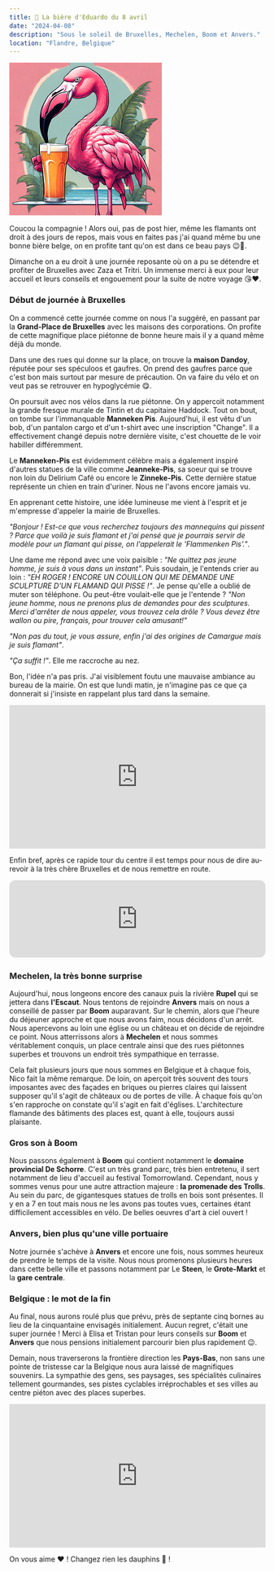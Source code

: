 ```yaml
---
title: 🍺 La bière d'Eduardo du 8 avril
date: "2024-04-08"
description: "Sous le soleil de Bruxelles, Mechelen, Boom et Anvers."
location: "Flandre, Belgique"
---
```


![Bière d'Eduardo](../biere_eduardo.png)

Coucou la compagnie ! Alors oui, pas de post hier, même les flamants ont droit à des jours de repos, mais vous en faites pas j'ai quand même bu une bonne bière belge, on en profite tant qu'on est dans ce beau pays 😉🍻.

Dimanche on a eu droit à une journée reposante où on a pu se détendre et profiter de Bruxelles avec Zaza et Tritri. Un immense merci à eux pour leur accueil et leurs conseils et engouement pour la suite de notre voyage 😘❤️.

### Début de journée à Bruxelles
On a commencé cette journée comme on nous l'a suggéré, en passant par la **Grand-Place de Bruxelles** avec les maisons des corporations. On profite de cette magnifique place piétonne de bonne heure mais il y a quand même déjà du monde.

Dans une des rues qui donne sur la place, on trouve la **maison Dandoy**, réputée pour ses spéculoos et gaufres. On prend des gaufres parce que c'est bon mais surtout par mesure de précaution. On va faire du vélo et on veut pas se retrouver en hypoglycémie 😋.

On poursuit avec nos vélos dans la rue piétonne. On y appercoit notamment la grande fresque murale de Tintin et du capitaine Haddock. Tout on bout, on tombe sur l'immanquable **Manneken Pis**. Aujourd'hui, il est vêtu d'un bob, d'un pantalon cargo et d'un t-shirt avec une inscription "Change". Il a effectivement changé depuis notre dernière visite, c'est chouette de le voir habiller différemment.

Le **Manneken-Pis** est évidemment célèbre mais a également inspiré d'autres statues de la ville comme **Jeanneke-Pis**, sa soeur qui se trouve non loin du Delirium Café ou encore le **Zinneke-Pis**. Cette dernière statue représente un chien en train d'uriner. Nous ne l'avons encore jamais vu.

En apprenant cette histoire, une idée lumineuse me vient à l'esprit et je m'empresse d'appeler la mairie de Bruxelles.

*"Bonjour ! Est-ce que vous recherchez toujours des mannequins qui pissent ? Parce que voilà je suis flamant et j'ai pensé que je pourrais servir de modèle pour un flamant qui pisse, on l'appelerait le 'Flammenken Pis'."*.

Une dame me répond avec une voix paisible : *"Ne quittez pas jeune homme, je suis à vous dans un instant"*. Puis soudain, je l'entends crier au loin : *"EH ROGER ! ENCORE UN COUILLON QUI ME DEMANDE UNE SCULPTURE D'UN FLAMAND QUI PISSE !"*. Je pense qu'elle a oublié de muter son téléphone. Ou peut-être voulait-elle que je l'entende ? *"Non jeune homme, nous ne prenons plus de demandes pour des sculptures. Merci d'arrêter de nous appeler, vous trouvez cela drôle ? Vous devez être wallon ou pire, français, pour trouver cela amusant!"*

*"Non pas du tout, je vous assure, enfin j'ai des origines de Camargue mais je suis flamant"*. 

*"Ça suffit !"*. Elle me raccroche au nez.

Bon, l'idée n'a pas pris. J'ai visiblement foutu une mauvaise ambiance au bureau de la mairie. On est que lundi matin, je n'imagine pas ce que ça donnerait si j'insiste en rappelant plus tard dans la semaine.

<div style="width: 100%; height: 0; position: relative; padding-bottom: 56%;"><iframe src="https://giphy.com/embed/EPcvhM28ER9XW" style="top: 0; left: 0; width: 100%; height: 100%; position: absolute; border: 0;" allowfullscreen scrolling="no" allow="encrypted-media;" class="giphy-embed"></iframe></div>

Enfin bref, après ce rapide tour du centre il est temps pour nous de dire au-revoir à la très chère Bruxelles et de nous remettre en route.

<iframe style="border-radius:12px" src="https://open.spotify.com/embed/track/1HuAR7RyNWQq6vHwOFHWqx?utm_source=generator" width="100%" height="152" frameBorder="0" allow="autoplay; clipboard-write; encrypted-media; picture-in-picture" loading="lazy"></iframe>

### Mechelen, la très bonne surprise 
Aujourd'hui, nous longeons encore des canaux puis la rivière **Rupel** qui se jettera dans **l'Escaut**. Nous tentons de rejoindre **Anvers** mais on nous a conseillé de passer par **Boom** auparavant. Sur le chemin, alors que l'heure du déjeuner approche et que nous avons faim, nous décidons d'un arrêt. Nous apercevons au loin une église ou un château et on décide de rejoindre ce point. Nous atterrissons alors à **Mechelen** et nous sommes véritablement conquis, un place centrale ainsi que des rues piétonnes superbes et trouvons un endroit très sympathique en terrasse.

Cela fait plusieurs jours que nous sommes en Belgique et à chaque fois, Nico fait la même remarque. De loin, on aperçoit très souvent des tours imposantes avec des façades en briques ou pierres claires qui laissent supposer qu'il s'agit de châteaux ou de portes de ville. À chaque fois qu'on s'en rapproche on constate qu'il s'agit en fait d'églises. L'architecture flamande des bâtiments des places est, quant à elle, toujours aussi plaisante.


### Gros son à Boom

Nous passons également à **Boom** qui contient notamment le **domaine provincial De Schorre**. C'est un très grand parc, très bien entretenu, il sert notamment de lieu d'accueil au festival Tomorrowland. Cependant, nous y sommes venus pour une autre attraction majeure : **la promenade des Trolls**. Au sein du parc, de gigantesques statues de trolls en bois sont présentes. Il y en a 7 en tout mais nous ne les avons pas toutes vues, certaines étant difficilement accessibles en vélo. De belles oeuvres d'art à ciel ouvert ! 

### Anvers, bien plus qu'une ville portuaire

Notre journée s'achève à **Anvers** et encore une fois, nous sommes heureux de prendre le temps de la visite. Nous nous promenons plusieurs heures dans cette belle ville et passons notamment par Le **Steen**, le **Grote-Markt** et la **gare centrale**.

### Belgique : le mot de la fin

Au final, nous aurons roulé plus que prévu, près de septante cinq bornes au lieu de la cinquantaine envisagés initialement. Aucun regret, c'était une super journée ! Merci à Elisa et Tristan pour leurs conseils sur **Boom** et **Anvers** que nous pensions initialement parcourir bien plus rapidement 😉.

Demain, nous traverserons la frontière direction les **Pays-Bas**, non sans une pointe de tristesse car la Belgique nous aura laissé de magnifiques souvenirs. La sympathie des gens, ses paysages, ses spécialités culinaires tellement gourmandes, ses pistes cyclables irréprochables et ses villes au centre piéton avec des places superbes. 

<div style="width: 100%; height: 0; position: relative; padding-bottom: 56%;"><iframe src="https://giphy.com/embed/Z6f7vzq3iP6Mw" style="top: 0; left: 0; width: 100%; height: 100%; position: absolute; border: 0;" allowfullscreen scrolling="no" allow="encrypted-media;" class="giphy-embed"></iframe></div>


On vous aime ❤️ ! Changez rien les dauphins 🐬 !